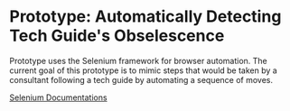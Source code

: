 # Prototype: Automatically Detecting Tech Guide's Obselescence

Prototype uses the Selenium framework for browser automation. The current goal of this prototype is to mimic steps that would be taken by a consultant following a tech guide by automating a sequence of moves.

[Selenium Documentations](<https://www.selenium.dev/documentation/webdriver/getting_started/>)